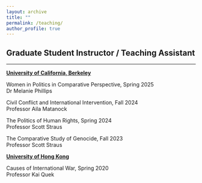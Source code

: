 ```yaml
---
layout: archive
title: ""
permalink: /teaching/
author_profile: true
---
```

## Graduate Student Instructor / Teaching Assistant
---

**<u> University of California, Berkeley </u>** 

Women in Politics in Comparative Perspective, Spring 2025 <br> Dr Melanie Phillips

Civil Conflict and International Intervention, Fall 2024 <br> Professor Aila Matanock

The Politics of Human Rights, Spring 2024 <br> Professor Scott Straus

The Comparative Study of Genocide, Fall 2023 <br> Professor Scott Straus

**<u> University of Hong Kong </u>**

Causes of International War, Spring 2020 <br> Professor Kai Quek
